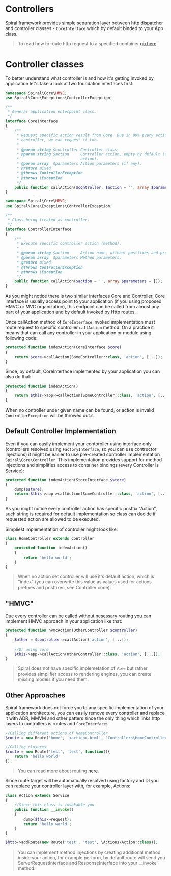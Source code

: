 # Controllers
Spiral framework provides simple separation layer between http dispatcher and controller classes - `CoreInterface` which by default binded to your App class.

> To read how to route http request to a specified container [go here](/http/routing.md).

# Controller classes

To better understand what controller is and how it's getting invoked by application let's take a look at two foundation interfaces first:

```php
namespace Spiral\Core\HMVC;
use Spiral\Core\Exceptions\ControllerException;

/**
 * General application enterpoint class.
 */
interface CoreInterface
{
    /**
     * Request specific action result from Core. Due in 99% every action will need parent
     * controller, we can request it too.
     *
     * @param string $controller Controller class.
     * @param string $action     Controller action, empty by default (controller will use default
     *                           action).
     * @param array  $parameters Action parameters (if any).
     * @return mixed
     * @throws ControllerException
     * @throws \Exception
     */
    public function callAction($controller, $action = '', array $parameters = []);
}
```

```php
namespace Spiral\Core\HMVC;
use Spiral\Core\Exceptions\ControllerException;

/**
 * Class being treated as controller.
 */
interface ControllerInterface
{
    /**
     * Execute specific controller action (method).
     *
     * @param string $action     Action name, without postfixes and prefixes.
     * @param array  $parameters Method parameters.
     * @return mixed
     * @throws ControllerException
     * @throws \Exception
     */
    public function callAction($action = '', array $parameters = []);
}
```

As you might notice there is two similar interfaces Core and Controller, Core interface is usually access point to your application (if you using proposed HMVC or MVC organization), this endpoint can be called from almost any part of your application and by default invoked by Http routes.

Once callAction method of `CoreInterface` invoked implementation must route request to specific controller `callAction` method. On a practice it means that can call any controller in your application or module using following code:

```php
protected function indexAction(CoreInterface $core)
{
    return $core->callAction(SomeController::class, 'action', [...]);
}
```

Since, by default, CoreInterface implemented by your application you can also do that:

```php
protected function indexAction()
{
    return $this->app->callAction(SomeController::class, 'action', [...]);
}
```

When no controller under given name can be found, or action is invalid `ControllerException` will be throwed out.s.

## Default Controller Implementation
Even if you can easily implement your contoroller using interface only (controllers resolved using `FactoryInterface`, so you can use contructor injections) it might be easier to use pre-created controller implementation `Spiral\Core\Controller`. This implementation provides support for method injections and simplifies access to container bindings (every Controller is Service):

```php
protected function indexAction(StoreInterface $store)
{
    dump($store);
    return $this->app->callAction(SomeController::class, 'action', [...]);
}
```

As you might notice every controller action has specific postfix "Action", such string is required for default implementation so class
can decide if requested action are allowed to be executed.

Simpliest implementation of controller might look like:

```php
class HomeController extends Controller
{
    protected function indexAction()
    {
        return 'hello world';
    }
}
```

> When no action set controller will use it's default action, which is "index" (you can overwrite this value as values used for actions prefixes and postfixes, see Controller code).

## "HMVC"
Due every controller can be called without nesessary routing you can implement HMVC approach in your application like that:

```php
protected function hvmcAction(OtherController $controller)
{
    $other = $controller->callAction('action', [...]);
    
    //Or using core
    $this->app->callAction(OtherController::class, 'action', [...]);
}
```

> Spiral does not have specific implemetation of `View` but rather provides simplifier access to rendering engines, you can create missing models if you need them.

## Other Approaches
Spiral framework does not force you to any specific implementation of your application architecture, you can easily remove every controller and replace it with ADR, MMVM and other patters since the only thing which links http layers to controllers is routes and `CoreInterface`:

```php
//Calling different actions of HomeController
$route = new Route('home', '<action>.html', 'Controllers\HomeController::<action>');

//Calling closures
$route = new Route('test', 'test', function(){
    return 'hello world'
});
```

> You can read more about routing [here](/http/routing.md).

Since route target will be automatically resolved using factory and DI you can replace your controller layer with, for example, Actions:

```php
class Action extends Service
{
    //Since this class is invokable you 
    public function __invoke()
    {
        dump($this->request);
        return 'hello world';
    }
}
```

```php
$http->addRoute(new Route('test', 'test', \Actions\Action::class));
```

> You can implement method injections by creating additional method inside your action, for example perform, by default route will send you ServerRequestInterface and ResponseInterface into your __invoke method.
